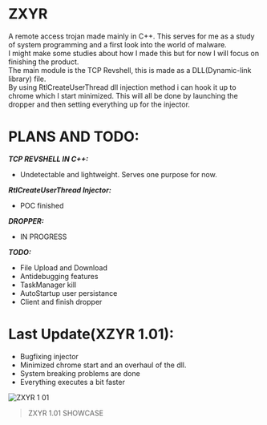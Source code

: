 # ZXYR
A remote access trojan made mainly in C++. This serves for me as a study of system programming and a first look into the world of malware.\
I might make some studies about how I made this but for now I will focus on finishing the product.\
The main module is the TCP Revshell, this is made as a DLL(Dynamic-link library) file.\
By using RtlCreateUserThread dll injection method i can hook it up to chrome which I start minimized. This will all be done by launching the dropper and then setting everything up for the injector.

# PLANS AND TODO:
***TCP REVSHELL IN C++:***
- Undetectable and lightweight. Serves one purpose for now.

***RtlCreateUserThread Injector:***
- POC finished

***DROPPER:***
- IN PROGRESS

***TODO:***
- File Upload and Download
- Antidebugging features
- TaskManager kill
- AutoStartup user persistance
- Client and finish dropper

# Last Update(XZYR 1.01):
- Bugfixing injector
- Minimized chrome start and an overhaul of the dll.
- System breaking problems are done
- Everything executes a bit faster

![ZXYR 1 01](https://user-images.githubusercontent.com/86436966/159282869-d1c4382d-c867-4014-921f-c10ffe46a047.gif)
> ZXYR 1.01 SHOWCASE
